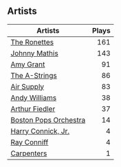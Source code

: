 ## Artists
Artists | Plays 
----- | -----: 
[The Ronettes](/artists/the-ronettes-89545) | 161
[Johnny Mathis](/artists/johnny-mathis-14581) | 143
[Amy Grant](/artists/amy-grant-3053) | 91
[The A-Strings](/artists/the-a-strings-30605705) | 86
[Air Supply](/artists/air-supply-2618) | 83
[Andy Williams](/artists/andy-williams-16425) | 38
[Arthur Fiedler](/artists/arthur-fiedler-122289) | 37
[Boston Pops Orchestra](/artists/boston-pops-orchestra-136372) | 14
[Harry Connick, Jr.](/artists/harry-connick-jr-41411) | 4
[Ray Conniff](/artists/ray-conniff-104848) | 4
[Carpenters](/artists/carpenters-39303) | 1

